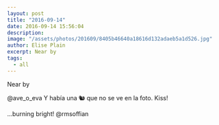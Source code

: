```yaml
---
layout: post
title: "2016-09-14"
date: 2016-09-14 15:56:04
description: 
image: "/assets/photos/201609/8405b46640a18616d132adaeb5a1d526.jpg"
author: Elise Plain
excerpt: Near by
tags: 
  - all
---
```


Near by
<p></p>
<p>@ave_o_eva Y había una 🐿 que no se ve en la foto. Kiss!</p><p>...burning bright! @rmsoffian</p>